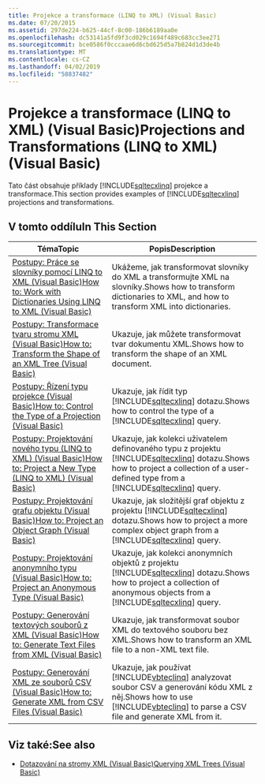 ```yaml
---
title: Projekce a transformace (LINQ to XML) (Visual Basic)
ms.date: 07/20/2015
ms.assetid: 297de224-b625-44cf-8c00-186b6189aa0e
ms.openlocfilehash: dc53141a5fd9f3cd029c1694f489c683cc3ee271
ms.sourcegitcommit: bce0586f0cccaae6d6cbd625d5a7b824d1d3de4b
ms.translationtype: MT
ms.contentlocale: cs-CZ
ms.lasthandoff: 04/02/2019
ms.locfileid: "58837482"
---
```

# <a name="projections-and-transformations-linq-to-xml-visual-basic"></a><span data-ttu-id="ac4b7-102">Projekce a transformace (LINQ to XML) (Visual Basic)</span><span class="sxs-lookup"><span data-stu-id="ac4b7-102">Projections and Transformations (LINQ to XML) (Visual Basic)</span></span>
<span data-ttu-id="ac4b7-103">Tato část obsahuje příklady [!INCLUDE[sqltecxlinq](~/includes/sqltecxlinq-md.md)] projekce a transformace.</span><span class="sxs-lookup"><span data-stu-id="ac4b7-103">This section provides examples of [!INCLUDE[sqltecxlinq](~/includes/sqltecxlinq-md.md)] projections and transformations.</span></span>  
  
## <a name="in-this-section"></a><span data-ttu-id="ac4b7-104">V tomto oddílu</span><span class="sxs-lookup"><span data-stu-id="ac4b7-104">In This Section</span></span>  
  
|<span data-ttu-id="ac4b7-105">Téma</span><span class="sxs-lookup"><span data-stu-id="ac4b7-105">Topic</span></span>|<span data-ttu-id="ac4b7-106">Popis</span><span class="sxs-lookup"><span data-stu-id="ac4b7-106">Description</span></span>|  
|-----------|-----------------|  
|[<span data-ttu-id="ac4b7-107">Postupy: Práce se slovníky pomocí LINQ to XML (Visual Basic)</span><span class="sxs-lookup"><span data-stu-id="ac4b7-107">How to: Work with Dictionaries Using LINQ to XML (Visual Basic)</span></span>](../../../../visual-basic/programming-guide/concepts/linq/how-to-work-with-dictionaries-using-linq-to-xml.md)|<span data-ttu-id="ac4b7-108">Ukážeme, jak transformovat slovníky do XML a transformujte XML na slovníky.</span><span class="sxs-lookup"><span data-stu-id="ac4b7-108">Shows how to transform dictionaries to XML, and how to transform XML into dictionaries.</span></span>|  
|[<span data-ttu-id="ac4b7-109">Postupy: Transformace tvaru stromu XML (Visual Basic)</span><span class="sxs-lookup"><span data-stu-id="ac4b7-109">How to: Transform the Shape of an XML Tree (Visual Basic)</span></span>](../../../../visual-basic/programming-guide/concepts/linq/how-to-transform-the-shape-of-an-xml-tree.md)|<span data-ttu-id="ac4b7-110">Ukazuje, jak můžete transformovat tvar dokumentu XML.</span><span class="sxs-lookup"><span data-stu-id="ac4b7-110">Shows how to transform the shape of an XML document.</span></span>|  
|[<span data-ttu-id="ac4b7-111">Postupy: Řízení typu projekce (Visual Basic)</span><span class="sxs-lookup"><span data-stu-id="ac4b7-111">How to: Control the Type of a Projection (Visual Basic)</span></span>](../../../../visual-basic/programming-guide/concepts/linq/how-to-control-the-type-of-a-projection.md)|<span data-ttu-id="ac4b7-112">Ukazuje, jak řídit typ [!INCLUDE[sqltecxlinq](~/includes/sqltecxlinq-md.md)] dotazu.</span><span class="sxs-lookup"><span data-stu-id="ac4b7-112">Shows how to control the type of a [!INCLUDE[sqltecxlinq](~/includes/sqltecxlinq-md.md)] query.</span></span>|  
|[<span data-ttu-id="ac4b7-113">Postupy: Projektování nového typu (LINQ to XML) (Visual Basic)</span><span class="sxs-lookup"><span data-stu-id="ac4b7-113">How to: Project a New Type (LINQ to XML) (Visual Basic)</span></span>](../../../../visual-basic/programming-guide/concepts/linq/how-to-project-a-new-type-linq-to-xml.md)|<span data-ttu-id="ac4b7-114">Ukazuje, jak kolekci uživatelem definovaného typu z projektu [!INCLUDE[sqltecxlinq](~/includes/sqltecxlinq-md.md)] dotazu.</span><span class="sxs-lookup"><span data-stu-id="ac4b7-114">Shows how to project a collection of a user-defined type from a [!INCLUDE[sqltecxlinq](~/includes/sqltecxlinq-md.md)] query.</span></span>|  
|[<span data-ttu-id="ac4b7-115">Postupy: Projektování grafu objektu (Visual Basic)</span><span class="sxs-lookup"><span data-stu-id="ac4b7-115">How to: Project an Object Graph (Visual Basic)</span></span>](../../../../visual-basic/programming-guide/concepts/linq/how-to-project-an-object-graph.md)|<span data-ttu-id="ac4b7-116">Ukazuje, jak složitější graf objektu z projektu [!INCLUDE[sqltecxlinq](~/includes/sqltecxlinq-md.md)] dotazu.</span><span class="sxs-lookup"><span data-stu-id="ac4b7-116">Shows how to project a more complex object graph from a [!INCLUDE[sqltecxlinq](~/includes/sqltecxlinq-md.md)] query.</span></span>|  
|[<span data-ttu-id="ac4b7-117">Postupy: Projektování anonymního typu (Visual Basic)</span><span class="sxs-lookup"><span data-stu-id="ac4b7-117">How to: Project an Anonymous Type (Visual Basic)</span></span>](../../../../visual-basic/programming-guide/concepts/linq/how-to-project-an-anonymous-type.md)|<span data-ttu-id="ac4b7-118">Ukazuje, jak kolekci anonymních objektů z projektu [!INCLUDE[sqltecxlinq](~/includes/sqltecxlinq-md.md)] dotazu.</span><span class="sxs-lookup"><span data-stu-id="ac4b7-118">Shows how to project a collection of anonymous objects from a [!INCLUDE[sqltecxlinq](~/includes/sqltecxlinq-md.md)] query.</span></span>|  
|[<span data-ttu-id="ac4b7-119">Postupy: Generování textových souborů z XML (Visual Basic)</span><span class="sxs-lookup"><span data-stu-id="ac4b7-119">How to: Generate Text Files from XML (Visual Basic)</span></span>](../../../../visual-basic/programming-guide/concepts/linq/how-to-generate-text-files-from-xml.md)|<span data-ttu-id="ac4b7-120">Ukazuje, jak transformovat soubor XML do textového souboru bez XML.</span><span class="sxs-lookup"><span data-stu-id="ac4b7-120">Shows how to transform an XML file to a non-XML text file.</span></span>|  
|[<span data-ttu-id="ac4b7-121">Postupy: Generování XML ze souborů CSV (Visual Basic)</span><span class="sxs-lookup"><span data-stu-id="ac4b7-121">How to: Generate XML from CSV Files (Visual Basic)</span></span>](../../../../visual-basic/programming-guide/concepts/linq/how-to-generate-xml-from-csv-files.md)|<span data-ttu-id="ac4b7-122">Ukazuje, jak používat [!INCLUDE[vbteclinq](~/includes/vbteclinq-md.md)] analyzovat soubor CSV a generování kódu XML z něj.</span><span class="sxs-lookup"><span data-stu-id="ac4b7-122">Shows how to use [!INCLUDE[vbteclinq](~/includes/vbteclinq-md.md)] to parse a CSV file and generate XML from it.</span></span>|  
  
## <a name="see-also"></a><span data-ttu-id="ac4b7-123">Viz také:</span><span class="sxs-lookup"><span data-stu-id="ac4b7-123">See also</span></span>

- [<span data-ttu-id="ac4b7-124">Dotazování na stromy XML (Visual Basic)</span><span class="sxs-lookup"><span data-stu-id="ac4b7-124">Querying XML Trees (Visual Basic)</span></span>](../../../../visual-basic/programming-guide/concepts/linq/querying-xml-trees.md)
